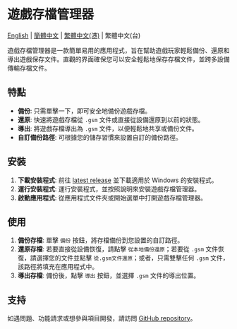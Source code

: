 # 遊戲存檔管理器
[English](./README.md) | [簡體中文](./README_CN.md)  | [繁體中文(港)](./README_HK.md) | 繁體中文(台)

遊戲存檔管理器是一款簡單易用的應用程式，旨在幫助遊戲玩家輕鬆備份、還原和導出遊戲保存文件。直觀的界面確保您可以安全輕鬆地保存存檔文件，並跨多設備傳輸存檔文件。

## 特點

- **備份**: 只需單擊一下，即可安全地備份遊戲存檔。
- **還原**: 快速將遊戲存檔從 `.gsm` 文件或直接從設備還原到以前的狀態。
- **導出**: 將遊戲存檔導出為 `.gsm` 文件，以便輕鬆地共享或備份文件。
- **自訂備份路徑**: 可根據您的儲存習慣來設置自訂的備份路徑。

## 安裝

1. **下載安裝程式**: 前往 [latest release](https://github.com/dyang886/Game-Save-Manager/releases) 並下載適用於 Windows 的安裝程式。
2. **運行安裝程式**: 運行安裝程式，並按照說明來安裝遊戲存檔管理器。
3. **啟動應用程式**: 從應用程式文件夾或開始選單中打開遊戲存檔管理器。

## 使用

1. **備份存檔**: 單擊 `備份` 按鈕，將存檔備份到您設置的自訂路徑。
2. **還原存檔**: 若要直接從設備恢復，請點擊 `從本地備份還原`；若要從 `.gsm` 文件恢復，請選擇您的文件並點擊 `從.gsm文件還原`；或者，只需雙擊任何 `.gsm` 文件，該路徑將填充在應用程式中。
3. **導出存檔**: 備份後，點擊 `導出` 按鈕，並選擇 `.gsm` 文件的導出位置。

## 支持

如遇問題、功能請求或想參與項目開發，請訪問 [GitHub repository](https://github.com/dyang886/Game-Save-Manager)。
